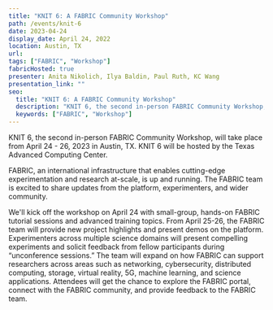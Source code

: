 ```yaml
---
title: "KNIT 6: A FABRIC Community Workshop"
path: /events/knit-6
date: 2023-04-24
display_date: April 24, 2022
location: Austin, TX
url:
tags: ["FABRIC", "Workshop"]
fabricHosted: true
presenter: Anita Nikolich, Ilya Baldin, Paul Ruth, KC Wang
presentation_link: ""
seo:
  title: "KNIT 6: A FABRIC Community Workshop"
  description: "KNIT 6, the second in-person FABRIC Community Workshop, will take place from April 24 - 26, 2023 in Austin, TX. KNIT 6 will be hosted by the Texas Advanced Computing Center."
  keywords: ["FABRIC", "Workshop"]
---
```


KNIT 6, the second in-person FABRIC Community Workshop, will take place from April 24 - 26, 2023 in Austin, TX. KNIT 6 will be hosted by the Texas Advanced Computing Center.

FABRIC, an international infrastructure that enables cutting-edge experimentation and research at-scale, is up and running. The FABRIC team is excited to share updates from the platform, experimenters, and wider community.

We'll kick off the workshop on April 24 with small-group, hands-on FABRIC tutorial sessions and advanced training topics. From April 25-26, the FABRIC team will provide new project highlights and present demos on the platform. Experimenters across multiple science domains will present compelling experiments and solicit feedback from fellow participants during “unconference sessions.” The team will expand on how FABRIC can support researchers across areas such as networking, cybersecurity, distributed computing, storage, virtual reality, 5G, machine learning, and science applications. Attendees will get the chance to explore the FABRIC portal, connect with the FABRIC community, and provide feedback to the FABRIC team.
